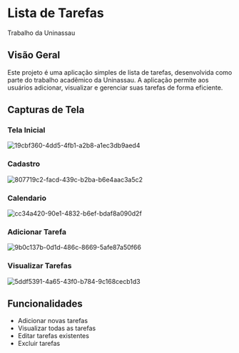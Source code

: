 # Lista de Tarefas
Trabalho da Uninassau

## Visão Geral
Este projeto é uma aplicação simples de lista de tarefas, desenvolvida como parte do trabalho acadêmico da Uninassau. A aplicação permite aos usuários adicionar, visualizar e gerenciar suas tarefas de forma eficiente.

## Capturas de Tela
### Tela Inicial
![19cbf360-4dd5-4fb1-a2b8-a1ec3db9aed4](https://github.com/TISTONEGI/Lista-de-Tarefas/assets/161548231/5f763477-f3da-4f6d-bcc0-b295bf4e61d6)
### Cadastro
![807719c2-facd-439c-b2ba-b6e4aac3a5c2](https://github.com/TISTONEGI/Lista-de-Tarefas/assets/161548231/ccd75891-1c9a-48a0-b138-72643a341e11)
### Calendario
![cc34a420-90e1-4832-b6ef-bdaf8a090d2f](https://github.com/TISTONEGI/Lista-de-Tarefas/assets/161548231/105f8a35-9a65-4cf5-a58a-9374495e8a01)
### Adicionar Tarefa
![9b0c137b-0d1d-486c-8669-5afe87a50f66](https://github.com/TISTONEGI/Lista-de-Tarefas/assets/161548231/229ef27e-c708-4bda-9ab1-cf8e815a5587)
### Visualizar Tarefas
![5ddf5391-4a65-43f0-b784-9c168cecb1d3](https://github.com/TISTONEGI/Lista-de-Tarefas/assets/161548231/aefbc06e-a8d7-4b86-b6aa-324ce395edf5)
## Funcionalidades
- Adicionar novas tarefas
- Visualizar todas as tarefas
- Editar tarefas existentes
- Excluir tarefas


